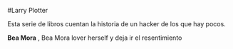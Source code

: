 #Larry Plotter

Esta serie de libros cuentan la historia de un hacker de los que hay pocos.

**Bea Mora** , Bea Mora lover herself y deja ir el resentimiento
